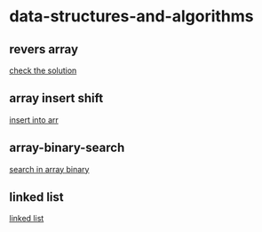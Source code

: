 # data-structures-and-algorithms

## revers array 
[check the solution](./arr_rev/README.md)

## array insert shift 
[insert into arr](./array-_nsert_shift/README.md)

## array-binary-search
[search in array binary](./search_in_array_binary/README.md)

## linked list 
[linked list](./linked_list/README.md)